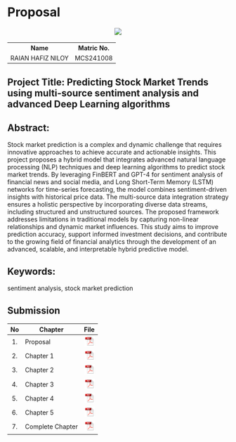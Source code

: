 # Proposal

<p align="center">
  <img height="200px" src="https://github.com/drshahizan/research-design/blob/main/proposal/proposal24251/sfzza/picture.jpg/" />
</p>

<table align="center">
  <tr>
    <th>Name</th>
    <th>Matric No.</th>
  </tr>
  <tr>
    <td>RAIAN HAFIZ NILOY</td>
    <td>MCS241008</td>
  </tr>

</table>

## Project Title:	Predicting Stock Market Trends using multi-source sentiment analysis and advanced Deep Learning algorithms


## Abstract:

Stock market prediction is a complex and dynamic challenge that requires innovative approaches to achieve accurate and actionable insights. This project proposes a hybrid model that integrates advanced natural language processing (NLP) techniques and deep learning algorithms to predict stock market trends. By leveraging FinBERT and GPT-4 for sentiment analysis of financial news and social media, and Long Short-Term Memory (LSTM) networks for time-series forecasting, the model combines sentiment-driven insights with historical price data. The multi-source data integration strategy ensures a holistic perspective by incorporating diverse data streams, including structured and unstructured sources. The proposed framework addresses limitations in traditional models by capturing non-linear relationships and dynamic market influences. This study aims to improve prediction accuracy, support informed investment decisions, and contribute to the growing field of financial analytics through the development of an advanced, scalable, and interpretable hybrid predictive model.



## Keywords: 
sentiment analysis, stock market prediction

## Submission

| No  | Chapter     |                                                 File |
| :-: | ---------- | :---------------------------------------------------------------------------------------------------: |
|  1.  | Proposal | <a href="Raian Hafiz Niloy_Proposal Form.pdf"><img src="../../../images/pdf.svg" width="24px" height="24px"></a> |
|  2.  | Chapter 1 | <a href="Chapter 1/Chapter1_Raian Hafiz Niloy.pdf"><img src="../../../images/pdf.svg" width="24px" height="24px"></a> |
|  3.  | Chapter 2 | <a href="Chapter 2/Chapter2_Raian Hafiz Niloy.pdf"><img src="../../../images/pdf.svg" width="24px" height="24px"></a> |
|  4.  | Chapter 3 | <a href="Chapter 3"><img src="../../../images/pdf.svg" width="24px" height="24px"></a> |
|  5.  | Chapter 4 | <a href="Chapter 4/"><img src="../../../images/pdf.svg" width="24px" height="24px"></a> |
|  6.  | Chapter 5 | <a href="Chapter 5/"><img src="../../../images/pdf.svg" width="24px" height="24px"></a> |
|  7.  | Complete Chapter | <a href="Complete Chapter"><img src="../../../images/pdf.svg" width="24px" height="24px"></a> |

